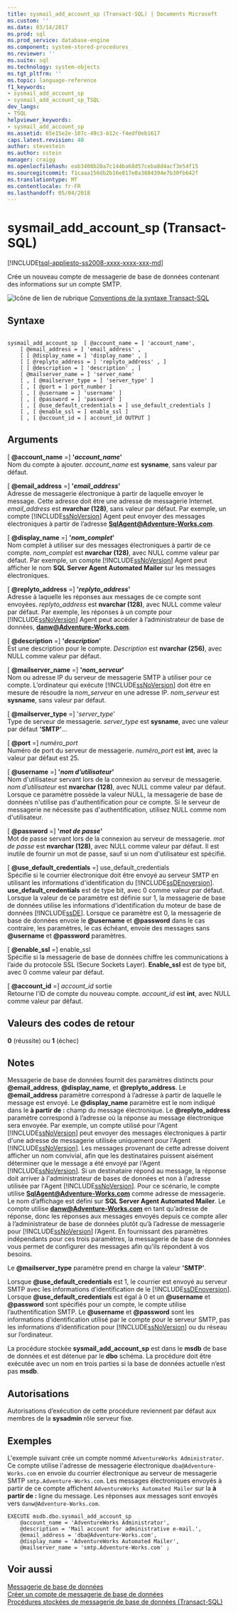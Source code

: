 ```yaml
---
title: sysmail_add_account_sp (Transact-SQL) | Documents Microsoft
ms.custom: ''
ms.date: 03/14/2017
ms.prod: sql
ms.prod_service: database-engine
ms.component: system-stored-procedures
ms.reviewer: ''
ms.suite: sql
ms.technology: system-objects
ms.tgt_pltfrm: ''
ms.topic: language-reference
f1_keywords:
- sysmail_add_account_sp
- sysmail_add_account_sp_TSQL
dev_langs:
- TSQL
helpviewer_keywords:
- sysmail_add_account_sp
ms.assetid: 65e15e2e-107c-49c3-b12c-f4edf0eb1617
caps.latest.revision: 40
author: stevestein
ms.author: sstein
manager: craigg
ms.openlocfilehash: eab3408b20a7c144ba68d57ceba8d4acf3e54f15
ms.sourcegitcommit: f1caaa156db2b16e817e0a3884394e7b30fb642f
ms.translationtype: MT
ms.contentlocale: fr-FR
ms.lasthandoff: 05/04/2018
---
```

# <a name="sysmailaddaccountsp-transact-sql"></a>sysmail_add_account_sp (Transact-SQL)
[!INCLUDE[tsql-appliesto-ss2008-xxxx-xxxx-xxx-md](../../includes/tsql-appliesto-ss2008-xxxx-xxxx-xxx-md.md)]

  Crée un nouveau compte de messagerie de base de données contenant des informations sur un compte SMTP.  
  
 ![Icône de lien de rubrique](../../database-engine/configure-windows/media/topic-link.gif "Icône lien de rubrique") [Conventions de la syntaxe Transact-SQL](../../t-sql/language-elements/transact-sql-syntax-conventions-transact-sql.md)  
  
## <a name="syntax"></a>Syntaxe  
  
```  
  
sysmail_add_account_sp  [ @account_name = ] 'account_name',  
    [ @email_address = ] 'email_address' ,  
    [ [ @display_name = ] 'display_name' , ]  
    [ [ @replyto_address = ] 'replyto_address' , ]  
    [ [ @description = ] 'description' , ]  
    [ @mailserver_name = ] 'server_name'   
    [ , [ @mailserver_type = ] 'server_type' ]  
    [ , [ @port = ] port_number ]  
    [ , [ @username = ] 'username' ]  
    [ , [ @password = ] 'password' ]  
    [ , [ @use_default_credentials = ] use_default_credentials ]  
    [ , [ @enable_ssl = ] enable_ssl ]  
    [ , [ @account_id = ] account_id OUTPUT ]  
```  
  
## <a name="arguments"></a>Arguments  
 [ **@account_name** =] **'***account_name***'**  
 Nom du compte à ajouter. *account_name* est **sysname**, sans valeur par défaut.  
  
 [ **@email_address** =] **'***email_address***'**  
 Adresse de messagerie électronique à partir de laquelle envoyer le message. Cette adresse doit être une adresse de messagerie Internet. *email_address* est **nvarchar (128)**, sans valeur par défaut. Par exemple, un compte [!INCLUDE[ssNoVersion](../../includes/ssnoversion-md.md)] Agent peut envoyer des messages électroniques à partir de l’adresse **SqlAgent@Adventure-Works.com**.  
  
 [ **@display_name** =] **'***nom_complet***'**  
 Nom complet à utiliser sur des messages électroniques à partir de ce compte. *nom_complet* est **nvarchar (128)**, avec NULL comme valeur par défaut. Par exemple, un compte [!INCLUDE[ssNoVersion](../../includes/ssnoversion-md.md)] Agent peut afficher le nom **SQL Server Agent Automated Mailer** sur les messages électroniques.  
  
 [ **@replyto_address** =] **'***replyto_address***'**  
 Adresse à laquelle les réponses aux messages de ce compte sont envoyées. *replyto_address* est **nvarchar (128)**, avec NULL comme valeur par défaut. Par exemple, les réponses à un compte pour [!INCLUDE[ssNoVersion](../../includes/ssnoversion-md.md)] Agent peut accéder à l’administrateur de base de données, **danw@Adventure-Works.com**.  
  
 [ **@description** =] **'***description***'**  
 Est une description pour le compte. *Description* est **nvarchar (256)**, avec NULL comme valeur par défaut.  
  
 [ **@mailserver_name** =] **'***nom_serveur***'**  
 Nom ou adresse IP du serveur de messagerie SMTP à utiliser pour ce compte. L’ordinateur qui exécute [!INCLUDE[ssNoVersion](../../includes/ssnoversion-md.md)] doit être en mesure de résoudre la *nom_serveur* en une adresse IP. *nom_serveur* est **sysname**, sans valeur par défaut.  
  
 [ **@mailserver_type** =] '*server_type*'  
 Type de serveur de messagerie. *server_type* est **sysname**, avec une valeur par défaut **'SMTP'**...  
  
 [ **@port** =] *numéro_port*  
 Numéro de port du serveur de messagerie. *numéro_port* est **int**, avec la valeur par défaut est 25.  
  
 [ **@username** =] **'***nom d’utilisateur***'**  
 Nom d'utilisateur servant lors de la connexion au serveur de messagerie. *nom d’utilisateur* est **nvarchar (128)**, avec NULL comme valeur par défaut. Lorsque ce paramètre possède la valeur NULL, la messagerie de base de données n'utilise pas d'authentification pour ce compte. Si le serveur de messagerie ne nécessite pas d'authentification, utilisez NULL comme nom d'utilisateur.  
  
 [ **@password** =] **'***mot de passe***'**  
 Mot de passe servant lors de la connexion au serveur de messagerie. *mot de passe* est **nvarchar (128)**, avec NULL comme valeur par défaut. Il est inutile de fournir un mot de passe, sauf si un nom d'utilisateur est spécifié.  
  
 [ **@use_default_credentials** =] use_default_credentials  
 Spécifie si le courrier électronique doit être envoyé au serveur SMTP en utilisant les informations d'identification du [!INCLUDE[ssDEnoversion](../../includes/ssdenoversion-md.md)]. **use_default_credentials** est de type bit, avec 0 comme valeur par défaut. Lorsque la valeur de ce paramètre est définie sur 1, la messagerie de base de données utilise les informations d'identification du moteur de base de données [!INCLUDE[ssDE](../../includes/ssde-md.md)]. Lorsque ce paramètre est 0, la messagerie de base de données envoie le **@username** et **@password** dans le cas contraire, les paramètres, le cas échéant, envoie des messages sans **@username** et **@password** paramètres.  
  
 [ **@enable_ssl** =] enable_ssl  
 Spécifie si la messagerie de base de données chiffre les communications à l’aide du protocole SSL (Secure Sockets Layer). **Enable_ssl** est de type bit, avec 0 comme valeur par défaut.  
  
 [ **@account_id** =] *account_id* sortie  
 Retourne l'ID de compte du nouveau compte. *account_id* est **int**, avec NULL comme valeur par défaut.  
  
## <a name="return-code-values"></a>Valeurs des codes de retour  
 **0** (réussite) ou **1** (échec)  
  
## <a name="remarks"></a>Notes  
 Messagerie de base de données fournit des paramètres distincts pour **@email_address**, **@display_name**, et **@replyto_address**. Le **@email_address** paramètre correspond à l’adresse à partir de laquelle le message est envoyé. Le **@display_name** paramètre est le nom indiqué dans le **à partir de :** champ du message électronique. Le **@replyto_address** paramètre correspond à l’adresse où la réponse au message électronique sera envoyée. Par exemple, un compte utilisé pour l'Agent [!INCLUDE[ssNoVersion](../../includes/ssnoversion-md.md)] peut envoyer des messages électroniques à partir d'une adresse de messagerie utilisée uniquement pour l'Agent [!INCLUDE[ssNoVersion](../../includes/ssnoversion-md.md)]. Les messages provenant de cette adresse doivent afficher un nom convivial, afin que les destinataires puissent aisément déterminer que le message a été envoyé par l'Agent [!INCLUDE[ssNoVersion](../../includes/ssnoversion-md.md)]. Si un destinataire répond au message, la réponse doit arriver à l'administrateur de bases de données et non à l'adresse utilisée par l'Agent [!INCLUDE[ssNoVersion](../../includes/ssnoversion-md.md)]. Pour ce scénario, le compte utilise **SqlAgent@Adventure-Works.com** comme adresse de messagerie. Le nom d’affichage est défini sur **SQL Server Agent Automated Mailer**. Le compte utilise **danw@Adventure-Works.com** en tant qu’adresse de réponse, donc les réponses aux messages envoyés depuis ce compte aller à l’administrateur de base de données plutôt qu’à l’adresse de messagerie pour [!INCLUDE[ssNoVersion](../../includes/ssnoversion-md.md)] l’Agent. En fournissant des paramètres indépendants pour ces trois paramètres, la messagerie de base de données vous permet de configurer des messages afin qu'ils répondent à vos besoins.  
  
 Le **@mailserver_type** paramètre prend en charge la valeur **'SMTP'**.  
  
 Lorsque **@use_default_credentials** est 1, le courrier est envoyé au serveur SMTP avec les informations d’identification de le [!INCLUDE[ssDEnoversion](../../includes/ssdenoversion-md.md)]. Lorsque **@use_default_credentials** est égal à 0 et un **@username** et **@password** sont spécifiés pour un compte, le compte utilise l’authentification SMTP. Le **@username** et **@password** sont les informations d’identification utilisé par le compte pour le serveur SMTP, pas les informations d’identification pour [!INCLUDE[ssNoVersion](../../includes/ssnoversion-md.md)] ou du réseau sur l’ordinateur.  
  
 La procédure stockée **sysmail_add_account_sp** est dans le **msdb** de base de données et est détenue par le **dbo** schéma. La procédure doit être exécutée avec un nom en trois parties si la base de données actuelle n’est pas **msdb**.  
  
## <a name="permissions"></a>Autorisations  
 Autorisations d’exécution de cette procédure reviennent par défaut aux membres de la **sysadmin** rôle serveur fixe.  
  
## <a name="examples"></a>Exemples  
 L'exemple suivant crée un compte nommé `AdventureWorks Administrator`. Ce compte utilise l'adresse de messagerie électronique `dba@Adventure-Works.com` en envoie du courrier électronique au serveur de messagerie SMTP `smtp.Adventure-Works.com`. Les messages électroniques envoyés à partir de ce compte affichent `AdventureWorks Automated Mailer` sur la **à partir de :** ligne du message. Les réponses aux messages sont envoyés vers `danw@Adventure-Works.com`.  
  
```  
EXECUTE msdb.dbo.sysmail_add_account_sp  
    @account_name = 'AdventureWorks Administrator',  
    @description = 'Mail account for administrative e-mail.',  
    @email_address = 'dba@Adventure-Works.com',  
    @display_name = 'AdventureWorks Automated Mailer',  
    @mailserver_name = 'smtp.Adventure-Works.com' ;  
```  
  
## <a name="see-also"></a>Voir aussi  
 [Messagerie de base de données](../../relational-databases/database-mail/database-mail.md)   
 [Créer un compte de messagerie de base de données](../../relational-databases/database-mail/create-a-database-mail-account.md)   
 [Procédures stockées de messagerie de base de données &#40;Transact-SQL&#41;](../../relational-databases/system-stored-procedures/database-mail-stored-procedures-transact-sql.md)  
  
  
